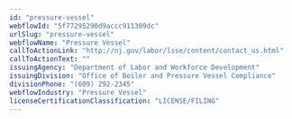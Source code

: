 ```yaml
---
id: "pressure-vessel"
webflowId: "5f77295290d9accc911309dc"
urlSlug: "pressure-vessel"
webflowName: "Pressure Vessel"
callToActionLink: "http://nj.gov/labor/lsse/content/contact_us.html"
callToActionText: ""
issuingAgency: "Department of Labor and Workforce Development"
issuingDivision: "Office of Boiler and Pressure Vessel Compliance"
divisionPhone: "(609) 292-2345"
webflowIndustry: "Pressure Vessel"
licenseCertificationClassification: "LICENSE/FILING"
---
```

